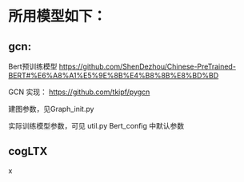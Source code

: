 # 所用模型如下：

## gcn:
Bert预训练模型 https://github.com/ShenDezhou/Chinese-PreTrained-BERT#%E6%A8%A1%E5%9E%8B%E4%B8%8B%E8%BD%BD

GCN 实现： https://github.com/tkipf/pygcn

建图参数，见Graph_init.py

实际训练模型参数，可见 util.py Bert_config 中默认参数

## cogLTX

x

